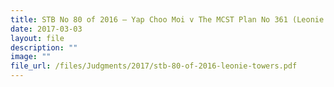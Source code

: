 ```yaml
---
title: STB No 80 of 2016 – Yap Choo Moi v The MCST Plan No 361 (Leonie Towers)
date: 2017-03-03
layout: file
description: ""
image: ""
file_url: /files/Judgments/2017/stb-80-of-2016-leonie-towers.pdf
---
```


